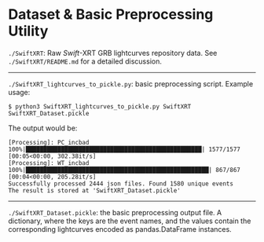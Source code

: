 # Dataset & Basic Preprocessing Utility

`./SwiftXRT`: Raw *Swift*-XRT GRB lightcurves repository data. See `./SwiftXRT/README.md` for a detailed discussion.

---
`./SwiftXRT_lightcurves_to_pickle.py`: basic preprocessing script. Example usage:
```
$ python3 SwiftXRT_lightcurves_to_pickle.py SwiftXRT SwiftXRT_Dataset.pickle
```
The output would be:
```
[Processing]: PC_incbad
100%|██████████████████████████████████████████████████| 1577/1577 [00:05<00:00, 302.38it/s]
[Processing]: WT_incbad
100%|████████████████████████████████████████████████████| 867/867 [00:04<00:00, 205.28it/s]
Successfully processed 2444 json files. Found 1580 unique events
The result is stored at 'SwiftXRT_Dataset.pickle'
```

---
`./SwiftXRT_Dataset.pickle`: the basic preprocessing output file. A dictionary, where the keys are the event names, and the values contain the corresponding lightcurves encoded as pandas.DataFrame instances.
